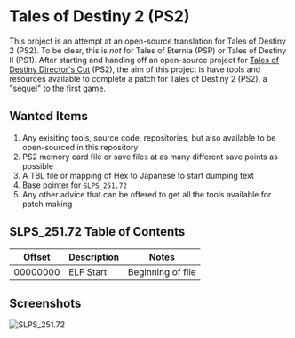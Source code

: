 # Tales of Destiny 2 (PS2)
This project is an attempt at an open-source translation for Tales of Destiny 2 (PS2).
To be clear, this is *not* for Tales of Eternia (PSP) or Tales of Destiny II (PS1).
After starting and handing off an open-source project for [Tales of Destiny Director's Cut](https://github.com/furiousg4m3r/Tales-of-Destiny-DC "Tales of Destiny DC") (PS2), the aim of this project is have tools and resources available to complete a patch for Tales of Destiny 2 (PS2), a "sequel" to the first game.

## Wanted Items
1. Any exisiting tools, source code, repositories, but also available to be open-sourced in this repository
2. PS2 memory card file or save files at as many different save points as possible
3. A TBL file or mapping of Hex to Japanese to start dumping text
4. Base pointer for `SLPS_251.72`
5. Any other advice that can be offered to get all the tools available for patch making

## SLPS_251.72 Table of Contents

Offset   | Description | Notes
---------|-------------|----------------------
00000000 | ELF Start   | Beginning of file

## Screenshots

![SLPS_251.72](https://raw.githubusercontent.com/pnvnd/Tales-of-Destiny-2/main/tod2_slps_base.png)

